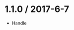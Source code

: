 1.1.0 / 2017-6-7
==================
* Handle <script> error event, thanks to @michaelvial

1.0.7 / 2017-5-25
==================
* support custom charset on script
* fix docs: properly document how to use jsonCallback and jsonpCallbackFunction options

1.0.6 / 2017-2-3
==================
* update typescript config

1.0.5 / 2016-12-29
==================
* update typescript support

1.0.4 / 2016-12-23
==================
* add typescript support

1.0.3 / 2016-12-04
==================
* add examples index-ie8.html
* remove `es6-promise` dependent

1.0.2 / 2016-09-26
==================
* Use original url when Request error

1.0.1 / 2016-08-14
==================
* Format code
* Update Readme

1.0.0 / 2015-11-19
==================
* Remove Bower support
* Add jsonpCallback and jsonpCallbackFunction as options

0.9.2 / 2015-08-11
==================
* Remove global export of fetchJsonp

0.9.1 / 2015-08-11
==================
* Update removeScript fix legacy IE
